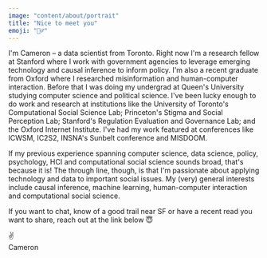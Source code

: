 ```yaml
---
image: "content/about/portrait"
title: "Nice to meet you"
emoji: "🙋‍♂️"
---
```


I'm Cameron – a data scientist from Toronto. Right now I'm a research fellow at Stanford where I work with government agencies to leverage emerging technology and causal inference to inform policy. I'm also a recent graduate from Oxford where I researched misinformation and human-computer interaction. Before that I was doing my undergrad at Queen's University studying computer science and political science. I've been lucky enough to do work and research at institutions like the University of Toronto's Computational Social Science Lab; Princeton's Stigma and Social Perception Lab; Stanford's Regulation Evaluation and Governance Lab; and the Oxford Internet Institute. I've had my work featured at conferences like ICWSM, IC2S2, INSNA's Sunbelt conference and MISDOOM.

If my previous experience spanning computer science, data science, policy, psychology, HCI and computational social science sounds broad, that's because it is! The through line, though, is that I'm passionate about applying technology and data to important social issues. My (very) general interests include causal inference, machine learning, human-computer interaction and computational social science.

If you want to chat, know of a good trail near SF or have a recent read you want to share, reach out at the link below 😇

✌️<br/>
Cameron
